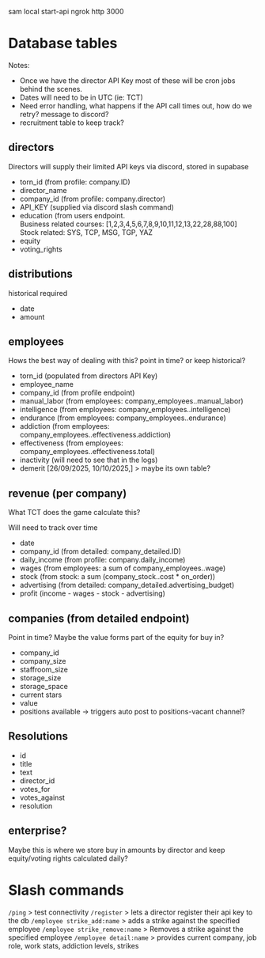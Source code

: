 sam local start-api
ngrok http 3000


# Database tables

Notes: 
- Once we have the director API Key most of these will be cron jobs behind the scenes.
- Dates will need to be in UTC (ie: TCT)
- Need error handling, what happens if the API call times out, how do we retry? message to discord?
- recruitment table to keep track?

## directors

Directors will supply their limited API keys via discord, stored in supabase

- torn_id    	(from profile: company.ID)
- director_name
- company_id 	(from profile: company.director)
- API_KEY	(supplied via discord slash command)
- education	(from users endpoint.  
			Business related courses: [1,2,3,4,5,6,7,8,9,10,11,12,13,22,28,88,100]
			Stock related: SYS, TCP, MSG, TGP, YAZ
- equity
- voting_rights


## distributions

historical required

- date
- amount


## employees

Hows the best way of dealing with this? point in time? or keep historical?

- torn_id	(populated from directors API Key)
- employee_name
- company_id 	(from profile endpoint)
- manual_labor	(from employees: company_employees.<ID>.manual_labor)
- intelligence	(from employees: company_employees.<ID>.intelligence)
- endurance	(from employees: company_employees.<ID>.endurance)
- addiction	(from employees: company_employees.<ID>.effectiveness.addiction)
- effectiveness (from employees: company_employees.<ID>.effectiveness.total)
- inactivity	(will need to see that in the logs)
- demerit	[26/09/2025, 10/10/2025,] > maybe its own table?


## revenue (per company)

What TCT does the game calculate this?

Will need to track over time

- date
- company_id		(from detailed: company_detailed.ID)
- daily_income		(from profile: company.daily_income)
- wages			    (from employees: a sum of company_employees.<ID>.wage)
- stock			    (from stock: a sum (company_stock.<NAME>.cost * on_order))
- advertising		(from detailed: company_detailed.advertising_budget)
- profit            (income - wages - stock - advertising)


## companies (from detailed endpoint)

Point in time?
Maybe the value forms part of the equity for buy in?

- company_id
- company_size
- staffroom_size
- storage_size
- storage_space
- current stars
- value
- positions available -> triggers auto post to positions-vacant channel?

## Resolutions

- id
- title
- text
- director_id
- votes_for
- votes_against
- resolution

## enterprise?

Maybe this is where we store buy in amounts by director and keep equity/voting rights calculated daily?


# Slash commands

`/ping`      > test connectivity
`/register`  > lets a director register their api key to the db
`/employee strike_add:name` > adds a strike against the specified employee
`/employee strike_remove:name` > Removes a strike against the specified employee
`/employee detail:name` > provides current company, job role, work stats, addiction levels, strikes
